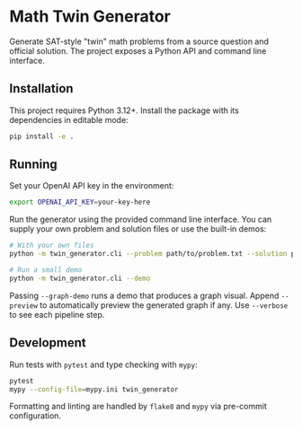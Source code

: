 # Math Twin Generator

Generate SAT-style "twin" math problems from a source question and official solution. The project exposes a Python API and command line interface.

## Installation

This project requires Python 3.12+. Install the package with its dependencies in editable mode:

```bash
pip install -e .
```

## Running

Set your OpenAI API key in the environment:

```bash
export OPENAI_API_KEY=your-key-here
```

Run the generator using the provided command line interface. You can supply your own problem and solution files or use the built-in demos:

```bash
# With your own files
python -m twin_generator.cli --problem path/to/problem.txt --solution path/to/solution.txt --out twin.json

# Run a small demo
python -m twin_generator.cli --demo
```

Passing `--graph-demo` runs a demo that produces a graph visual. Append `--preview` to automatically preview the generated graph if any. Use `--verbose` to see each pipeline step.

## Development

Run tests with `pytest` and type checking with `mypy`:

```bash
pytest
mypy --config-file=mypy.ini twin_generator
```

Formatting and linting are handled by `flake8` and `mypy` via pre-commit configuration.
